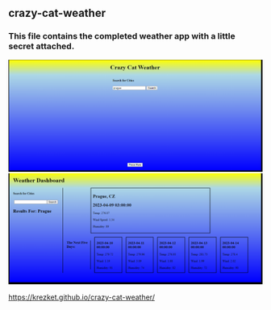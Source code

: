## crazy-cat-weather

### This file contains the completed weather app with a little secret attached.

![alt text](./assets/images/Screenshot%202023-04-08%20180223.png/)
![alt text](./assets/images/Screenshot%202023-04-08%20180309.png/)

https://krezket.github.io/crazy-cat-weather/
